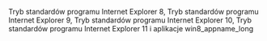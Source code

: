 Tryb standardów programu Internet Explorer 8, Tryb standardów programu Internet Explorer 9, Tryb standardów programu Internet Explorer 10, Tryb standardów programu Internet Explorer 11 i aplikacje win8_appname_long